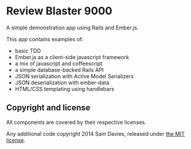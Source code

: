 Review Blaster 9000
===================

A simple demonstration app using Rails and Ember.js.

This app contains examples of:

- basic TDD
- Ember.js as a client-side javascript framework
- a mix of javascript and coffeescript
- a simple database-backed Rails API
- JSON serialization with Active Model Serializers
- JSON deserialization with ember-data
- HTML/CSS templating using handlebars


Copyright and license
---------------------

All components are covered by their respective licenses.

Any additional code copyright 2014 Sam Davies, released under [the MIT license](LICENSE).

